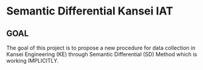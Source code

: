 # Semantic Differential Kansei IAT

<h2>GOAL </h2>
The goal of this project is to propose a new procedure for data collection in Kansei Engineering (KE) through Semantic Differential (SD) Method which is working IMPLICITLY. 
